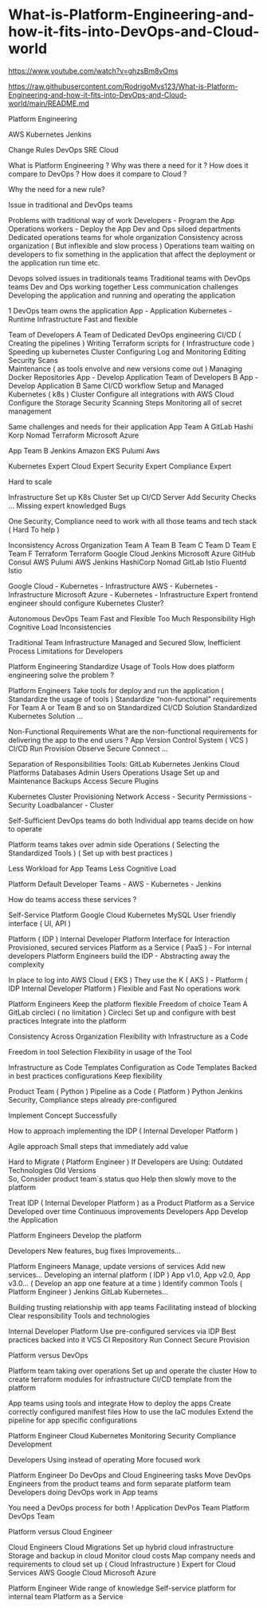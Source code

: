 # What-is-Platform-Engineering-and-how-it-fits-into-DevOps-and-Cloud-world

https://www.youtube.com/watch?v=ghzsBm8vOms

https://raw.githubusercontent.com/RodrigoMvs123/What-is-Platform-Engineering-and-how-it-fits-into-DevOps-and-Cloud-world/main/README.md

Platform Engineering

AWS
Kubernetes
Jenkins

Change Rules
DevOps
SRE
Cloud

What is Platform Engineering ?
Why was there a need for it ?
How does it compare to DevOps ?
How does it compare to Cloud ?

Why the need for a new rule?

Issue in traditional and DevOps teams

Problems with traditional way of work
Developers - Program the App
Operations workers - Deploy the App
Dev and Ops siloed departments
Dedicated operations teams for whole organization
Consistency across organization ( But inflexible and slow process )
Operations team waiting on developers to fix something in the application that affect the deployment or the application run time etc.

Devops solved issues in traditionals teams
Traditional teams with DevOps teams
Dev and Ops working together 
Less communication challenges 
Developing the application and running and operating the application 

1 DevOps team owns the application 
App - Application
Kubernetes - Runtime
Infrastructure 
Fast and flexible 

Team of Developers A
Team of Dedicated DevOps engineering 
CI/CD ( Creating the pipelines ) 
Writing Terraform scripts for ( Infrastructure code ) 
Speeding up kubernetes Cluster 
Configuring Log and Monitoring
Editing Security Scans     
Maintenance ( as tools envolve and new versions come out )
Managing Docker Repositories 
App - Develop Application 
Team of Developers B
App - Develop Application B
Same CI/CD workflow
Setup and Managed Kubernetes ( k8s ) Cluster
Configure all integrations with AWS Cloud 
Configure the Storage 
Security Scanning Steps
Monitoring all of secret management 

Same challenges and needs for their application
App Team A
GitLab
Hashi Korp Nomad
Terraform
Microsoft Azure

App Team B
Jenkins 
Amazon EKS
Pulumi 
Aws

Kubernetes Expert
Cloud Expert
Security Expert
Compliance Expert

Hard to scale

Infrastructure 
       Set up K8s Cluster
              Set up CI/CD Server
                     Add Security Checks 
                            …
Missing expert knowledged
Bugs

One Security, Compliance need to work with all those teams and tech stack ( Hard To help ) 


Inconsistency Across Organization
Team A      Team B       Team C            Team D   Team E                Team F
Terraform    Terraform   Google Cloud   Jenkins   Microsoft Azure   GitHub
Consul         AWS          Pulumi              AWS       Jenkins                HashiCorp Nomad 
GitLab         Istio            Fluentd             Istio
 
Google Cloud - Kubernetes - Infrastructure
AWS - Kubernetes - Infrastructure
Microsoft Azure - Kubernetes - Infrastructure
Expert frontend engineer should configure Kubernetes Cluster?

Autonomous DevOps Team
Fast and Flexible
Too Much Responsibility
High Cognitive Load
Inconsistencies 

Traditional Team
Infrastructure Managed and Secured
Slow, Inefficient Process
Limitations for Developers

Platform Engineering 
Standardize Usage of Tools
How does platform engineering solve the problem ? 

Platform Engineers 
Take tools for deploy and run the application ( Standardize the usage of tools ) 
Standardize “non-functional” requirements 
For Team A or Team B and so on 
Standardized CI/CD Solution
Standardized Kubernetes Solution
…

Non-Functional Requirements 
What are the non-functional requirements for delivering the app to the end users ?
App 
Version Control System ( VCS )
CI/CD
Run
Provision
Observe 
Secure
Connect
…

Separation of Responsibilities 
Tools:
GitLab
Kubernetes
Jenkins
Cloud Platforms
Databases
Admin                                          Users 
Operations                                   Usage
Set up and Maintenance 
Backups
Access
Secure
Plugins

Kubernetes Cluster
Provisioning 
Network
Access - Security
Permissions - Security
Loadbalancer - Cluster

Self-Sufficient DevOps teams do both
Individual app teams decide on how to operate

Platform teams takes over admin side
Operations ( Selecting the Standardized Tools )
                   ( Set up with best practices ) 

Less Workload for App Teams 
Less Cognitive Load

Platform 
Default 
Developer Teams - AWS
                             - Kubernetes
                             - Jenkins  

How do teams access these services ?

Self-Service Platform 
Google Cloud
Kubernetes MySQL
User friendly interface ( UI, API )

Platform ( IDP ) 
Internal Developer Platform
Interface for Interaction 
Provisioned, secured services
Platform as a Service ( PaaS ) - For internal developers 
Platform Engineers build the IDP - Abstracting away the complexity 

In place to log into AWS Cloud ( EKS ) 
They use the K  ( AKS ) - Platform ( IDP Internal Developer Platform )
Flexible and Fast 
No operations work

Platform Engineers
Keep the platform flexible
Freedom of choice         Team A 
GitLab                 circleci  ( no limitation )
Circleci
Set up and configure with best practices 
Integrate into the platform

Consistency Across Organization
Flexibility with Infrastructure as a Code

Freedom in tool Selection
Flexibility in usage of the Tool

Infrastructure as Code Templates
Configuration as Code Templates
Backed in best practices configurations
Keep flexibility

Product Team ( Python ) 
Pipeline as a Code ( Platform ) 
Python 
Jenkins 
Security, Compliance steps already pre-configured 

Implement Concept Successfully 

How to approach implementing the IDP ( Internal Developer Platform ) 

Agile approach 
Small steps that immediately add value 

Hard to Migrate ( Platform Engineer ) 
If Developers are Using:
Outdated Technologies 
Old Versions  
So,
Consider product team´s status quo
Help then slowly move to the platform

Treat IDP ( Internal Developer Platform ) as a Product 
Platform as a Service
Developed over time
Continuous improvements 
Developers 
App
Develop the Application

Platform Engineers 
Develop the platform

Developers 
New features, bug fixes
Improvements…
 
Platform Engineers 
Manage, update versions of services
Add new services… 
Developing an internal platform ( IDP ) 
            App v1.0, App v2.0, App v3.0… ( Develop an app one feature at a time )
Identify common Tools ( Platform Engineer ) 
Jenkins 
GitLab
Kubernetes…

Building trusting relationship with app teams
Facilitating instead of blocking 
Clear responsibility
Tools and technologies 

Internal Developer Platform 
Use pre-configured services via IDP
Best practices backed into it 
VCS
CI
Repository
Run 
Connect
Secure
Provision 

Platform versus DevOps

Platform team taking over operations 
            Set up and operate the cluster 
            How to create terraform modules for infrastructure
            CI/CD template from the platform

App teams using tools and integrate 
How to deploy the apps 
Create correctly configured manifest files 
How to use the IaC modules
Extend the pipeline for app specific configurations 

Platform Engineer 
Cloud
Kubernetes
Monitoring 
Security
Compliance
Development 

Developers 
Using instead of operating 
More focused work

Platform Engineer
Do DevOps and Cloud Engineering tasks 
Move DevOps Engineers from the product teams and form separate platform team
Developers doing DevOps work in App teams

You need a DevOps process for both !
Application DevPos Team
Platform DevOps Team

Platform versus Cloud Engineer

Cloud Engineers
Cloud Migrations
Set up hybrid cloud infrastructure
Storage and backup in cloud
Monitor cloud costs
Map company needs and requirements to cloud set up ( Cloud Infrastructure )
Expert for Cloud Services
AWS
Google Cloud
Microsoft Azure

Platform Engineer
Wide range of knowledge 
Self-service platform for internal team 
Platform as a Service



